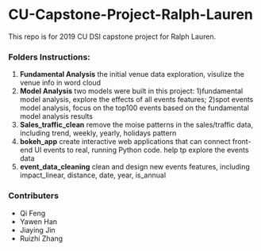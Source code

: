 # CU-Capstone-Project-Ralph-Lauren
This repo is for 2019 CU DSI capstone project for Ralph Lauren.

### Folders Instructions:
1. **Fundamental Analysis**
the initial venue data exploration, visulize the venue info in word cloud
2. **Model Analysis**
two models were built in this project: 1)fundamental model analysis, explore the effects of all events features; 2)spot events model analysis, focus on the top100 events based on the fundamental model analysis results 
3. **Sales_traffic_clean**
remove the moise patterns in the sales/traffic data, including trend, weekly, yearly, holidays pattern
4. **bokeh_app**
create interactive web applications that can connect front-end UI events to real, running Python code. help tp explore the events data
5. **event_data_cleaning**
clean and design new events features, including impact_linear, distance, date, year, is_annual

### Contributers
- Qi Feng
- Yawen Han
- Jiaying Jin
- Ruizhi Zhang
